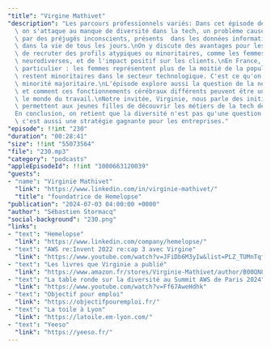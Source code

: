 ```yaml
---
"title": "Virgine Mathivet"
"description": "Les parcours professionnels variés: Dans cet épisode de Woman in Tech,\
  \ on s'attaque au manque de diversité dans la tech, un problème causé en partie\
  \ par des préjugés inconscients, présents  dans les données informatiques comme\
  \ dans la vie de tous les jours.\nOn y discute des avantages pour les entreprises\
  \ de recruter des profils atypiques ou minoritaires, comme les femmes et les personnes\
  \ neurodiverses, et de l'impact positif sur les clients.\nEn France, on a un cas\
  \ particulier : les femmes représentent plus de la moitié de la population, mais\
  \ restent minoritaires dans le secteur technologique. C'est ce qu'on appelle la\
  \ minorité majoritaire.\nL'épisode explore aussi la question de la neurodiversité,\
  \ et comment ces fonctionnements cérébraux différents peuvent être une force dans\
  \ le monde du travail.\nNotre invitée, Virginie, nous parle des initiatives qui\
  \ permettent aux jeunes filles de découvrir les métiers de la tech dès leur scolarité.\n\
  En conclusion, on retient que la diversité n'est pas qu'une question d'éthique,\
  \ c'est aussi une stratégie gagnante pour les entreprises."
"episode": !!int "230"
"duration": "00:28:41"
"size": !!int "55073564"
"file": "230.mp3"
"category": "podcasts"
"appleEpisodeId": !!int "1000663120039"
"guests":
- "name": "Virginie Mathivet"
  "link": "https://www.linkedin.com/in/virginie-mathivet/"
  "title": "foundatrice de Hemelopse"
"publication": "2024-07-03 04:00:00 +0000"
"author": "Sébastien Stormacq"
"social-background": "230.png"
"links":
- "text": "Hemelopse"
  "link": "https://www.linkedin.com/company/hemelopse/"
- "text": "AWS re:Invent 2022 re:cap 3 avec Virgine"
  "link": "https://www.youtube.com/watch?v=JFiDb6M3yIw&list=PLZ_TUMnTqfu807CK1WZis4h89umhDapCE&index=15"
- "text": "Les livres que Virginie a publié"
  "link": "https://www.amazon.fr/stores/Virginie-Mathivet/author/B00QN8IU1O?qid=1719935553&sr=8-2&isDramIntegrated=true&shoppingPortalEnabled=true"
- "text": "La table ronde sur la diversité au Summit AWS de Paris 2024"
  "link": "https://www.youtube.com/watch?v=Ff67AweHdhk"
- "text": "Objectif pour emploi"
  "link": "https://objectifpouremploi.fr/"
- "text": "La toile à Lyon"
  "link": "https://latoile.em-lyon.com/"
- "text": "Yeeso"
  "link": "https://yeeso.fr/"
---
```

